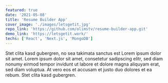 ```yaml
---
featured: true
date: '2021-05-08'
title: 'Resume Builder App'
cover_image: './images/letsgetit.jpg'
repo_link: 'https://github.com/olimstv/resume-builder-app.git'
demo_link: 'https://letsgetit.work/'
techs: ['React', 'Next.js', 'MongoDB']
---
```


Stet clita kasd gubergren, no sea takimata sanctus est Lorem ipsum dolor sit amet. Lorem ipsum dolor sit amet, consetetur sadipscing elitr, sed diam nonumy eirmod tempor invidunt ut labore et dolore magna aliquyam erat, sed diam voluptua. At vero eos et accusam et justo duo dolores et ea rebum. Stet clita kasd gubergren.
